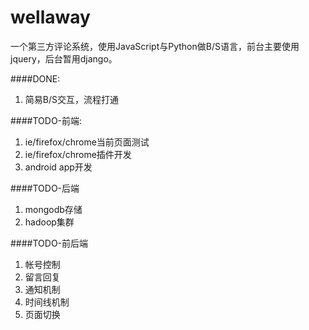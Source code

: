 wellaway
========

一个第三方评论系统，使用JavaScript与Python做B/S语言，前台主要使用jquery，后台暂用django。

####DONE:

1. 简易B/S交互，流程打通

####TODO-前端:
1. ie/firefox/chrome当前页面测试
2. ie/firefox/chrome插件开发
3. android app开发

####TODO-后端
1. mongodb存储
2. hadoop集群

####TODO-前后端
1. 帐号控制
2. 留言回复
3. 通知机制
4. 时间线机制
5. 页面切换
